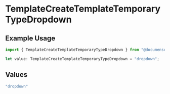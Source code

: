 # TemplateCreateTemplateTemporaryTypeDropdown

## Example Usage

```typescript
import { TemplateCreateTemplateTemporaryTypeDropdown } from "@documenso/sdk-typescript/models/operations";

let value: TemplateCreateTemplateTemporaryTypeDropdown = "dropdown";
```

## Values

```typescript
"dropdown"
```